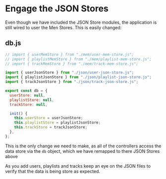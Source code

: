 # Engage the JSON Stores

Even though we have included the JSON Store modules, the application is still wired to user the Men Stores. This is easily changed:

## db.js

~~~javascript
// import { userMemStore } from "./mem/user-mem-store.js";
// import { playlistMemStore } from "./mem/playlist-mem-store.js";
// import { trackMemStore } from "./mem/track-mem-store.js";

import { userJsonStore } from "./json/user-json-store.js";
import { playlistJsonStore } from "./json/playlist-json-store.js";
import { trackJsonStore } from "./json/track-json-store.js";

export const db = {
  userStore: null,
  playlistStore: null,
  trackStore: null,

  init() {
    this.userStore = userJsonStore;
    this.playlistStore = playlistJsonStore;
    this.trackStore = trackJsonStore;
  },
};
~~~

This is the only change we need to make, as all of the controllers access the data store via the `db` object, which we have remapped to there JSON Stores above 

As you add users, playlists and tracks keep an eye on the JSON files to verify that the data is being store as expected.